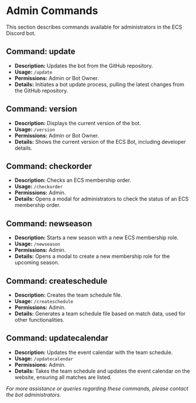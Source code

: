 # Admin Commands

This section describes commands available for administrators in the ECS Discord bot.

## Command: update

- **Description:** Updates the bot from the GitHub repository.
- **Usage:** `/update`
- **Permissions:** Admin or Bot Owner.
- **Details:** Initiates a bot update process, pulling the latest changes from the GitHub repository.

## Command: version

- **Description:** Displays the current version of the bot.
- **Usage:** `/version`
- **Permissions:** Admin or Bot Owner.
- **Details:** Shows the current version of the ECS Bot, including developer details.

## Command: checkorder

- **Description:** Checks an ECS membership order.
- **Usage:** `/checkorder`
- **Permissions:** Admin.
- **Details:** Opens a modal for administrators to check the status of an ECS membership order.

## Command: newseason

- **Description:** Starts a new season with a new ECS membership role.
- **Usage:** `/newseason`
- **Permissions:** Admin.
- **Details:** Opens a modal to create a new membership role for the upcoming season.

## Command: createschedule

- **Description:** Creates the team schedule file.
- **Usage:** `/createschedule`
- **Permissions:** Admin.
- **Details:** Generates a team schedule file based on match data, used for other functionalities.

## Command: updatecalendar

- **Description:** Updates the event calendar with the team schedule.
- **Usage:** `/updatecalendar`
- **Permissions:** Admin.
- **Details:** Takes the team schedule and updates the event calendar on the website, ensuring all matches are listed.

*For more assistance or queries regarding these commands, please contact the bot administrators.*
